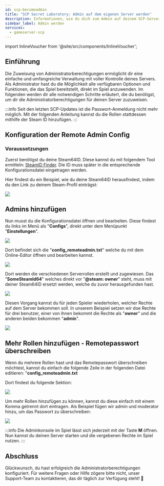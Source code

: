 ```yaml
---
id: scp-becomeadmin
title: "SCP Secret Laboratory: Admin auf dem eigenen Server werden"
description: Informationen, wie du dich zum Admin auf deinem SCP-Server von ZAP-Hosting.com machen kannst - ZAP-Hosting.com Dokumentation
sidebar_label: Admin werden
services:
  - gameserver-scp
---
```


import InlineVoucher from '@site/src/components/InlineVoucher';

## Einführung
Die Zuweisung von Administratorberechtigungen ermöglicht dir eine einfache und umfangreiche Verwaltung mit voller Kontrolle deines Servers. Als Administrator hast du die Möglichkeit alle verfügbaren Optionen und Funktionen, die das Spiel bereitstellt, direkt im Spiel anzuwenden. Im folgenden werden dir alle notwendigen Schritte erläutert, die du benötigst, um dir die Administratorberechtigungen für deinen Server zuzuweisen. 
<InlineVoucher />

:::info
Seit den letzten SCP-Updates ist die Passwort-Anmeldung nicht mehr möglich. Mit der folgenden Anleitung kannst du die Rollen stattdessen mithilfe der Steam ID hinzufügen.
:::

## Konfiguration der Remote Admin Config

### Voraussetzungen

Zuerst benötigst du deine Steam64ID.
Diese kannst du mit folgendem Tool ermitteln: [SteamID Finder](https://steamid.io/lookup).
Die ID muss später in die entsprechende Konfigurationsdatei eingetragen werden.

Hier findest du ein Beispiel, wie du deine Steam64ID herausfindest, indem du den Link zu deinem Steam-Profil einträgst:

![](https://screensaver01.zap-hosting.com/index.php/s/aBWBbDkP7YX8LLi/preview)

## Admins hinzufügen

Nun musst du die Konfigurationsdatei öffnen und bearbeiten. Diese findest du links im Menü als "**Configs**", direkt unter dem Menüpunkt "**Einstellungen**".

![](https://screensaver01.zap-hosting.com/index.php/s/mYFWzHZHYswj969/preview)

Dort befindet sich die "**config_remoteadmin.txt**" welche du mit dem Online-Editor öffnen und bearbeiten kannst.

![](https://screensaver01.zap-hosting.com/index.php/s/4KECerJ4tZZcmGS/preview)

Dort werden die verschiedenen Serverrollen erstellt und zugewiesen.
Das "**SomeSteamId64**" welches direkt vor "**@steam: owner**" steht, muss mit deiner Steam64ID ersetzt werden, welche du zuvor herausgefunden hast.

![](https://screensaver01.zap-hosting.com/index.php/s/PeCy9zBbjBMSzj3/preview)

Diesen Vorgang kannst du für jeden Spieler wiederholen, welcher Rechte auf dem Server bekommen soll.
In unserem Beispiel setzen wir doe Rechte für drei benutzer, einer von ihnen bekommt die Rechte als "**owner**" und die anderen beiden bekommen "**admin**".

![](https://screensaver01.zap-hosting.com/index.php/s/MPf9ge32oLz6t6Q/preview)

## Mehr Rollen hinzufügen - Remotepasswort überschreiben

Wenn du mehrere Rollen hast und das Remotepasswort überschreiben möchtest, kannst du einfach die folgende Zeile in der folgenden Datei editieren:
"**config_remoteadmin.txt**

Dort findest du folgende Sektion: 

![](https://screensaver01.zap-hosting.com/index.php/s/5xxPAQ6Z8DHNpqe/preview)

Um mehr Rollen hinzufügen zu können, kannst du diese einfach mit einem Komma getrennt dort eintragen. Als Beispiel fügen wir admin und moderator hinzu, um das Passwort zu überschreiben:

![](https://screensaver01.zap-hosting.com/index.php/s/jEtyF3exTYHAWni/preview)

:::info
Die Adminkonsole im Spiel lässt sich jederzeit mit der Taste **M** öffnen. Nun kannst du deinen Server starten und die vergebenen Rechte im Spiel nutzen.
:::


## Abschluss

Glückwunsch, du hast erfolgreich die Administratorberechtigungen konfiguriert. Für weitere Fragen oder Hilfe zögere bitte nicht, unser Support-Team zu kontaktieren, das dir täglich zur Verfügung steht! 🙂

<InlineVoucher />
